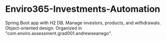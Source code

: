 # Enviro365-Investments-Automation
Spring Boot app with H2 DB. Manage investors, products, and withdrawals. Object-oriented design. Organized in "com.enviro.assessment.grad001.andrewseanego".
